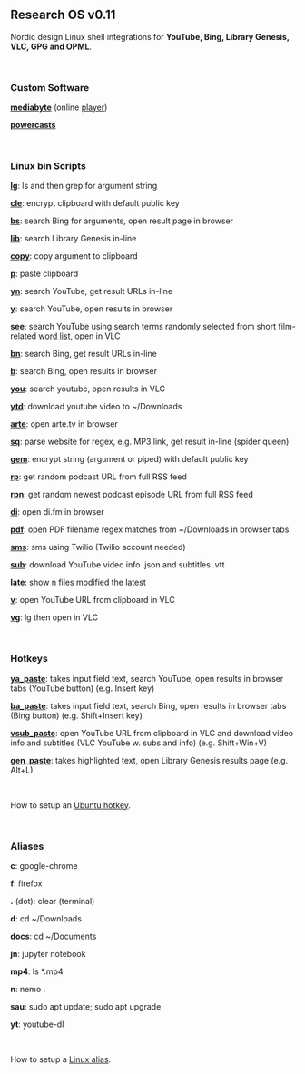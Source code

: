 ## Research OS v0.11
Nordic design Linux shell integrations for **YouTube, Bing, Library Genesis, VLC, GPG and OPML**.

<br>

### Custom Software

[**mediabyte**](https://github.com/taext/mediabyte) (online [player]((http://www.mediabyte.xyz/)))

[**powercasts**](https://github.com/taext/powercasts)

<br>

### Linux bin Scripts

[**lg**](https://github.com/taext/research_os/blob/master/bin/lg): ls and then grep for argument string

[**cle**](https://github.com/taext/research_os/blob/master/bin/cle): encrypt clipboard with default public key

[**bs**](https://github.com/taext/research_os/blob/master/bin/bs): search Bing for arguments, open result page in browser

[**lib**](https://github.com/taext/research_os/blob/master/bin/lib): search Library Genesis in-line

[**copy**](https://github.com/taext/research_os/blob/master/bin/copy): copy argument to clipboard

[**p**](https://github.com/taext/research_os/blob/master/bin/p): paste clipboard

[**yn**](https://github.com/taext/research_os/blob/master/bin/yn): search YouTube, get result URLs in-line

[**y**](https://github.com/taext/research_os/blob/master/bin/y): search YouTube, open results in browser

[**see**](https://github.com/taext/research_os/blob/master/bin/see): search YouTube using search terms randomly selected from short film-related [word list](https://github.com/taext/research_os/blob/master/bin/parsed_terms.txt), open in VLC

[**bn**](https://github.com/taext/research_os/blob/master/bin/bn): search Bing, get result URLs in-line

[**b**](https://github.com/taext/research_os/blob/master/bin/b): search Bing, open results in browser

[**you**](https://github.com/taext/research_os/blob/master/bin/you): search youtube, open results in VLC

[**ytd**](https://github.com/taext/research_os/blob/master/bin/ytd): download youtube video to ~/Downloads

[**arte**](https://github.com/taext/research_os/blob/master/bin/arte): open arte.tv in browser

[**sq**](https://github.com/taext/research_os/blob/master/bin/sq): parse website for regex, e.g. MP3 link, get result in-line (spider queen)

[**gem**](https://github.com/taext/research_os/blob/master/bin/gem): encrypt string (argument or piped) with default public key

[**rp**](https://github.com/taext/research_os/blob/master/bin/rp): get random podcast URL from full RSS feed

[**rpn**](https://github.com/taext/research_os/blob/master/bin/rpn): get random newest podcast episode URL from full RSS feed

[**di**](https://github.com/taext/research_os/blob/master/bin/di): open di.fm in browser

[**pdf**](https://github.com/taext/research_os/blob/master/bin/pdf): open PDF filename regex matches from ~/Downloads in browser tabs

[**sms**](https://github.com/taext/research_os/blob/master/bin/sms): sms using Twilio (Twilio account needed)

[**sub**](https://github.com/taext/research_os/blob/master/bin/sub): download YouTube video info .json and subtitles .vtt

[**late**](https://github.com/taext/research_os/blob/master/bin/late): show n files modified the latest

[**v**](https://github.com/taext/research_os/blob/master/bin/v): open YouTube URL from clipboard in VLC

[**vg**](https://github.com/taext/research_os/blob/master/bin/vg): lg then open in VLC

<br>


### Hotkeys


[**ya_paste**](https://github.com/taext/research_os/blob/master/bin/ya_paste): takes input field text, search YouTube, open results in browser tabs (YouTube button) (e.g. Insert key)

[**ba_paste**](https://github.com/taext/research_os/blob/master/bin/ba_paste): takes input field text, search Bing, open results in browser tabs (Bing button) (e.g. Shift+Insert key)

[**vsub_paste**](https://github.com/taext/research_os/blob/master/bin/vsub_paste): open  YouTube URL from clipboard in VLC and download video info and subtitles (VLC YouTube w. subs and info) (e.g. Shift+Win+V)

[**gen_paste**](https://github.com/taext/research_os/blob/master/bin/gen_paste): takes highlighted text, open Library Genesis results page (e.g. Alt+L)

<br>

How to setup an [Ubuntu hotkey](https://www.faqforge.com/linux/distributions/ubuntu/create-custom-keyboard-shortcut-ubuntu-16-04/).

<br>

### Aliases

**c**: google-chrome

**f**: firefox

**.** (dot): clear (terminal)

**d**: cd ~/Downloads

**docs**: cd ~/Documents

**jn**: jupyter notebook

**mp4**: ls *.mp4

**n**: nemo .

**sau**: sudo apt update; sudo apt upgrade

**yt**: youtube-dl

<br>

How to setup a [Linux alias](https://www.tecmint.com/create-alias-in-linux/).

<br>
